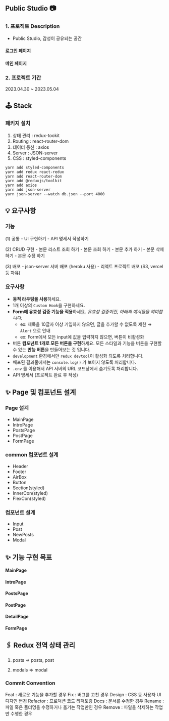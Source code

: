 ## Public Studio 📷

### 1. 프로젝트 Description

- Public Studio, 감성이 공유되는 공간

#### 로그인 페이지

<!-- ## <img src="./static/img/login.jpg" /> -->

#### 메인 페이지

### 2. 프로젝트 기간

2023.04.30 ~ 2023.05.04

## 🕹️ Stack

### 패키지 설치

1. 상태 관리 : redux-tookit
2. Routing : react-router-dom
3. 데이터 통신 : axios
4. Server : JSON-server
5. CSS : styled-components

```
yarn add styled-components
yarn add redux react-redux
yarn add react-router-dom
yarn add @reduxjs/toolkit
yarn add axios
yarn add json-server
yarn json-server --watch db.json --port 4000
```

## 💡 요구사항

### 기능

(1) 공통 - UI 구현하기 - API 명세서 작성하기

(2) CRUD 구현 - 본문 리스트 조회 하기 - 본문 조회 하기 - 본문 추가 하기 - 본문 삭제 하기 - 본문 수정 하기

(3) 배포 - json-server 서버 배포 (heroku 사용) - 리액트 프로젝트 배포 (S3, vercel 등 자유)

### 요구사항

- **동적 라우팅을 사용**하세요.
- 1개 이상의 `Custom Hook`을 구현하세요.
- **Form에 유효성 검증 기능을 적용**하세요. _유효성 검증이란, 아래의 예시들을 의미합니다._
  - ex: 제목을 10글자 이상 기입하지 않으면, 글을 추가할 수 없도록 제한 → `Alert` 으로 안내
  - ex: Form에서 모든 input에 값을 입력하지 않으면, 버튼이 비활성화
- 버튼 **컴포넌트 1개로 모든 버튼을 구현**하세요. 모든 스타일과 기능을 버튼을 구현할 수 있는 **만능 버튼**을 만들어보는 것 입니다.
- `development` 환경에서만 `redux devtool`이 활성화 되도록 처리합니다.
- 배포된 결과물에서는 `console.log()` 가 보이지 않도록 처리합니다.
- `.env` 를 이용해서 API 서버의 URL 코드상에서 숨기도록 처리합니다.
- API 명세서 (프로젝트 완료 후 작성)

## ✨ Page 및 컴포넌트 설계

### Page 설계

- MainPage
- IntroPage
- PostsPage
- PostPage
- FormPage

### common 컴포넌트 설계

- Header
- Footer
- AirBox
- Button
- Section(styled)
- InnerCon(styled)
- FlexCon(styled)

### 컴포넌트 설계

- Input
- Post
- NewPosts
- Modal

## ✨ 기능 구현 목표

#### MainPage

#### IntroPage

#### PostsPage

#### PostPage

#### DetailPage

#### FormPage

## 🖇️ Redux 전역 상태 관리

1. posts => posts, post

2. modals => modal

### Commit Convention

Feat : 새로운 기능을 추가할 경우
Fix : 버그를 고친 경우
Design : CSS 등 사용자 UI 디자인 변경
Refactor : 프로덕션 코드 리팩토링
Docs : 문서를 수정한 경우
Rename : 파일 혹은 폴더명을 수정하거나 옮기는 작업만인 경우
Remove : 파일을 삭제하는 작업만 수행한 경우
